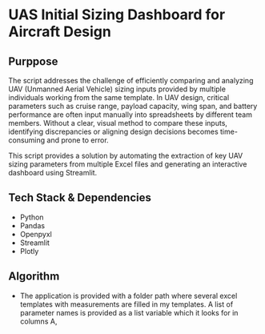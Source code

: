 # UAS Initial Sizing Dashboard for Aircraft Design

## Purppose
The script addresses the challenge of efficiently comparing and analyzing UAV (Unmanned Aerial Vehicle) sizing inputs provided by multiple individuals working from the same template. In UAV design, critical parameters such as cruise range, payload capacity, wing span, and battery performance are often input manually into spreadsheets by different team members. Without a clear, visual method to compare these inputs, identifying discrepancies or aligning design decisions becomes time-consuming and prone to error.

This script provides a solution by automating the extraction of key UAV sizing parameters from multiple Excel files and generating an interactive dashboard using Streamlit.

## Tech Stack & Dependencies
- Python
- Pandas
- Openpyxl
- Streamlit
- Plotly

## Algorithm
- The application is provided with a folder path where several excel templates with measurements are filled in my templates. A list of parameter names is provided as a list variable which it looks for in columns A, 
